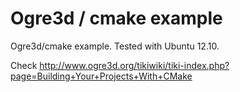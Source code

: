 Ogre3d / cmake example
========

Ogre3d/cmake example. Tested with Ubuntu 12.10.

Check http://www.ogre3d.org/tikiwiki/tiki-index.php?page=Building+Your+Projects+With+CMake
